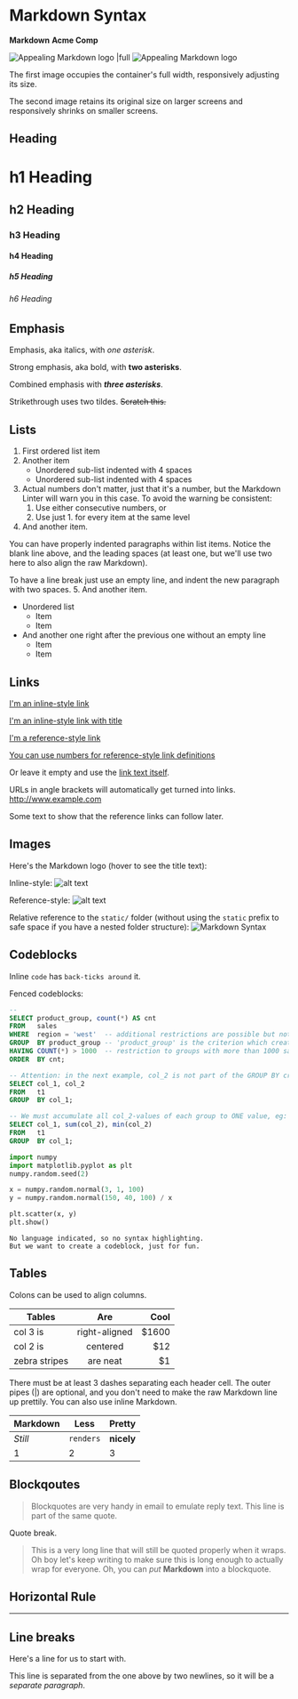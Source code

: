 
# Markdown Syntax

**Markdown**
**Acme Comp**

![Appealing Markdown logo |full](/example_images/_markdown_syntax.png)
![Appealing Markdown logo](/example_images/_markdown_syntax.png)

The first image occupies the container's full width, responsively adjusting its size.

The second image retains its original size on larger screens and responsively shrinks on smaller screens.

## Heading

# h1 Heading

## h2 Heading

### h3 Heading

#### h4 Heading

##### h5 Heading

###### h6 Heading

## Emphasis

Emphasis, aka italics, with *one asterisk*.

Strong emphasis, aka bold, with **two asterisks**.

Combined emphasis with ***three asterisks***.

Strikethrough uses two tildes. ~~Scratch this.~~

## Lists

1. First ordered list item
2. Another item
    - Unordered sub-list indented with 4 spaces
    - Unordered sub-list indented with 4 spaces
1. Actual numbers don't matter, just that it's a number, but the Markdown Linter will warn you in this case. To avoid the warning be consistent:
    1. Use either consecutive numbers, or
    2. Use just 1. for every item at the same level
4. And another item.

  You can have properly indented paragraphs within list items. Notice the blank line above, and the leading spaces (at least one, but we'll use two here to also align the raw Markdown).

  To have a line break just use an empty line, and indent the new paragraph with two spaces.
5. And another item.

- Unordered list
  - Item
  - Item
- And another one right after the previous one without an empty line
  - Item
  - Item

## Links

[I'm an inline-style link](https://www.google.com)

[I'm an inline-style link with title](https://www.google.com "Google's Homepage")

[I'm a reference-style link][Arbitrary case-insensitive reference text]

[You can use numbers for reference-style link definitions][1]

Or leave it empty and use the [link text itself].

URLs in angle brackets will automatically get turned into links.
<http://www.example.com>

Some text to show that the reference links can follow later.

[arbitrary case-insensitive reference text]: https://www.mozilla.org
[1]: http://slashdot.org
[link text itself]: http://www.reddit.com

## Images

Here's the Markdown logo (hover to see the title text):

Inline-style:
![alt text](https://upload.wikimedia.org/wikipedia/commons/thumb/4/48/Markdown-mark.svg/80px-Markdown-mark.svg.png "Logo Title Text 1")

Reference-style:
![alt text][logo]

Relative reference to the `static/` folder (without using the `static` prefix to safe space if you have a nested folder structure):
![Markdown Syntax](/example_images/_markdown_syntax.png)

[logo]: https://upload.wikimedia.org/wikipedia/commons/thumb/4/48/Markdown-mark.svg/80px-Markdown-mark.svg.png "Logo Title Text 2"

## Codeblocks

Inline `code` has `back-ticks around` it.

Fenced codeblocks:

```sql
--
SELECT product_group, count(*) AS cnt
FROM   sales
WHERE  region = 'west'  -- additional restrictions are possible but not necessary
GROUP  BY product_group -- 'product_group' is the criterion which creates groups
HAVING COUNT(*) > 1000  -- restriction to groups with more than 1000 sales per group
ORDER  BY cnt;

-- Attention: in the next example, col_2 is not part of the GROUP BY criterion. Therefore it cannot be displayed.
SELECT col_1, col_2
FROM   t1
GROUP  BY col_1;

-- We must accumulate all col_2-values of each group to ONE value, eg:
SELECT col_1, sum(col_2), min(col_2)
FROM   t1
GROUP  BY col_1;
```

```python
import numpy
import matplotlib.pyplot as plt
numpy.random.seed(2)

x = numpy.random.normal(3, 1, 100)
y = numpy.random.normal(150, 40, 100) / x

plt.scatter(x, y)
plt.show()
```

```
No language indicated, so no syntax highlighting.
But we want to create a codeblock, just for fun.
```

## Tables

Colons can be used to align columns.

| Tables        | Are           | Cool  |
| ------------- |:-------------:| -----:|
| col 3 is      | right-aligned | $1600 |
| col 2 is      | centered      |   $12 |
| zebra stripes | are neat      |    $1 |

There must be at least 3 dashes separating each header cell.
The outer pipes (|) are optional, and you don't need to make the
raw Markdown line up prettily. You can also use inline Markdown.

Markdown | Less      | Pretty
---      | ---       | ---
*Still*  | `renders` | **nicely**
1        | 2         | 3

## Blockqoutes

> Blockquotes are very handy in email to emulate reply text.
> This line is part of the same quote.

Quote break.

> This is a very long line that will still be quoted properly when it wraps. Oh boy let's keep writing to make sure this is long enough to actually wrap for everyone. Oh, you can *put* **Markdown** into a blockquote.

## Horizontal Rule

---

## Line breaks

Here's a line for us to start with.

This line is separated from the one above by two newlines, so it will be a *separate paragraph*.
